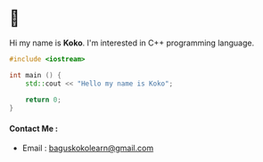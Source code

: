 # 👋 

Hi my name is **Koko**. I'm interested in C++ programming language.
```c++
#include <iostream>

int main () {
    std::cout << "Hello my name is Koko";
    
    return 0;
}
```

#### Contact Me : 
- Email : baguskokolearn@gmail.com

<!---
baguskokow/baguskokow is a ✨ special ✨ repository because its `README.md` (this file) appears on your GitHub profile.
You can click the Preview link to take a look at your changes.
--->
